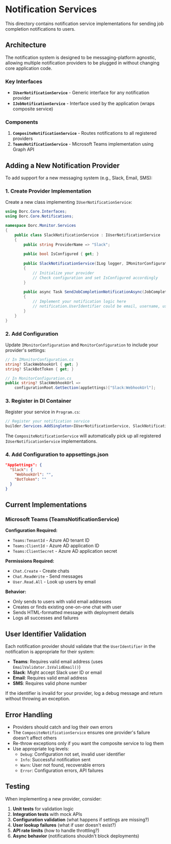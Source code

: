 # Notification Services

This directory contains notification service implementations for sending job completion notifications to users.

## Architecture

The notification system is designed to be messaging-platform agnostic, allowing multiple notification providers to be plugged in without changing core application code.

### Key Interfaces

- **`IUserNotificationService`** - Generic interface for any notification provider
- **`IJobNotificationService`** - Interface used by the application (wraps composite service)

### Components

1. **`CompositeNotificationService`** - Routes notifications to all registered providers
2. **`TeamsNotificationService`** - Microsoft Teams implementation using Graph API

## Adding a New Notification Provider

To add support for a new messaging system (e.g., Slack, Email, SMS):

### 1. Create Provider Implementation

Create a new class implementing `IUserNotificationService`:

```csharp
using Dorc.Core.Interfaces;
using Dorc.Core.Notifications;

namespace Dorc.Monitor.Services
{
    public class SlackNotificationService : IUserNotificationService
    {
        public string ProviderName => "Slack";
        
        public bool IsConfigured { get; }
        
        public SlackNotificationService(ILog logger, IMonitorConfiguration configuration)
        {
            // Initialize your provider
            // Check configuration and set IsConfigured accordingly
        }
        
        public async Task SendJobCompletionNotificationAsync(JobCompletionNotification notification)
        {
            // Implement your notification logic here
            // notification.UserIdentifier could be email, username, user ID, etc.
        }
    }
}
```

### 2. Add Configuration

Update `IMonitorConfiguration` and `MonitorConfiguration` to include your provider's settings:

```csharp
// In IMonitorConfiguration.cs
string? SlackWebhookUrl { get; }
string? SlackBotToken { get; }

// In MonitorConfiguration.cs
public string? SlackWebhookUrl => 
    configurationRoot.GetSection(appSettings)["Slack:WebhookUrl"];
```

### 3. Register in DI Container

Register your service in `Program.cs`:

```csharp
// Register your notification service
builder.Services.AddSingleton<IUserNotificationService, SlackNotificationService>();
```

The `CompositeNotificationService` will automatically pick up all registered `IUserNotificationService` implementations.

### 4. Add Configuration to appsettings.json

```json
"AppSettings": {
  "Slack": {
    "WebhookUrl": "",
    "BotToken": ""
  }
}
```

## Current Implementations

### Microsoft Teams (TeamsNotificationService)

**Configuration Required:**
- `Teams:TenantId` - Azure AD tenant ID
- `Teams:ClientId` - Azure AD application ID
- `Teams:ClientSecret` - Azure AD application secret

**Permissions Required:**
- `Chat.Create` - Create chats
- `Chat.ReadWrite` - Send messages
- `User.Read.All` - Look up users by email

**Behavior:**
- Only sends to users with valid email addresses
- Creates or finds existing one-on-one chat with user
- Sends HTML-formatted message with deployment details
- Logs all successes and failures

## User Identifier Validation

Each notification provider should validate that the `UserIdentifier` in the notification is appropriate for their system:

- **Teams**: Requires valid email address (uses `EmailValidator.IsValidEmail()`)
- **Slack**: Might accept Slack user ID or email
- **Email**: Requires valid email address
- **SMS**: Requires valid phone number

If the identifier is invalid for your provider, log a debug message and return without throwing an exception.

## Error Handling

- Providers should catch and log their own errors
- The `CompositeNotificationService` ensures one provider's failure doesn't affect others
- Re-throw exceptions only if you want the composite service to log them
- Use appropriate log levels:
  - `Debug`: Configuration not set, invalid user identifier
  - `Info`: Successful notification sent
  - `Warn`: User not found, recoverable errors
  - `Error`: Configuration errors, API failures

## Testing

When implementing a new provider, consider:

1. **Unit tests** for validation logic
2. **Integration tests** with mock APIs
3. **Configuration validation** (what happens if settings are missing?)
4. **User lookup failures** (what if user doesn't exist?)
5. **API rate limits** (how to handle throttling?)
6. **Async behavior** (notifications shouldn't block deployments)
